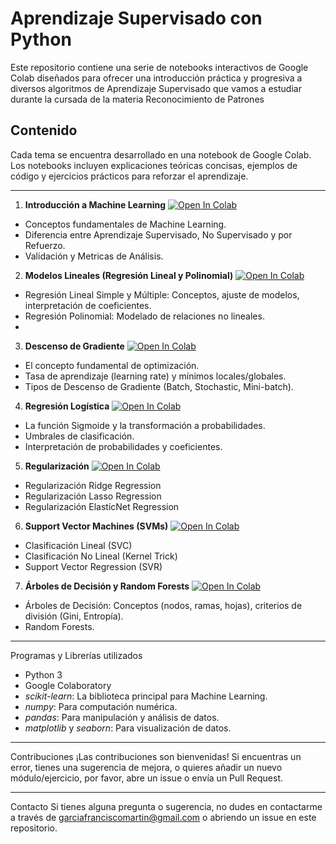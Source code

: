 # Aprendizaje Supervisado con Python


Este repositorio contiene una serie de notebooks interactivos de Google Colab diseñados para ofrecer una introducción práctica y progresiva a diversos algoritmos de Aprendizaje Supervisado que vamos a estudiar durante la cursada de la materia Reconocimiento de Patrones

## Contenido
Cada tema se encuentra desarrollado en una notebook de Google Colab. Los notebooks incluyen explicaciones teóricas concisas, ejemplos de código y ejercicios prácticos para reforzar el aprendizaje.

---

1. **Introducción a Machine Learning**   [![Open In Colab](https://colab.research.google.com/assets/colab-badge.svg)](https://colab.research.google.com/github/Reconocimiento-de-patrones-UNQ/Collabs/blob/main/IntroMachinelearning.ipynb)

  - Conceptos fundamentales de Machine Learning.
  - Diferencia entre Aprendizaje Supervisado, No Supervisado y por Refuerzo.
  - Validación y Metricas de Análisis.

2. **Modelos Lineales (Regresión Lineal y Polinomial)**   [![Open In Colab](https://colab.research.google.com/assets/colab-badge.svg)](https://github.com/Reconocimiento-de-patrones-UNQ/Clases2a4/blob/main/Modelos_Lineales2.ipynb)

  - Regresión Lineal Simple y Múltiple: Conceptos, ajuste de modelos, interpretación de coeficientes.
  - Regresión Polinomial: Modelado de relaciones no lineales.
  - 
3. **Descenso de Gradiente**   [![Open In Colab](https://colab.research.google.com/assets/colab-badge.svg)](https://colab.research.google.com/github/Reconocimiento-de-patrones-UNQ/Collabs/blob/main/DescensodeGradiente.ipynb)
  
  - El concepto fundamental de optimización.
  - Tasa de aprendizaje (learning rate) y mínimos locales/globales.
  - Tipos de Descenso de Gradiente (Batch, Stochastic, Mini-batch).

4. **Regresión Logística**   [![Open In Colab](https://colab.research.google.com/assets/colab-badge.svg)](https://colab.research.google.com/github/Reconocimiento-de-patrones-UNQ/Collabs/blob/main/RegresionLogistica.ipynb)
   
  - La función Sigmoide y la transformación a probabilidades.
  - Umbrales de clasificación.
  - Interpretación de probabilidades y coeficientes.

5. **Regularización**   [![Open In Colab](https://colab.research.google.com/assets/colab-badge.svg)](https://colab.research.google.com/github/Reconocimiento-de-patrones-UNQ/Collabs/blob/main/Regularizacion.ipynb)
   
  - Regularización Ridge Regression
  - Regularización Lasso Regression
  - Regularización ElasticNet Regression

6. **Support Vector Machines (SVMs)**   [![Open In Colab](https://colab.research.google.com/assets/colab-badge.svg)](https://colab.research.google.com/github/Reconocimiento-de-patrones-UNQ/Clases2a4/blob/main/SupportVectorMachine.ipynb)
  
  - Clasificación Lineal (SVC)
  - Clasificación No Lineal (Kernel Trick)
  - Support Vector Regression (SVR)

7. **Árboles de Decisión y Random Forests**   [![Open In Colab](https://colab.research.google.com/assets/colab-badge.svg)](https://colab.research.google.com/github/Reconocimiento-de-patrones-UNQ/Clases2a4/blob/main/ArbolesyRF.ipynb)

  - Árboles de Decisión: Conceptos (nodos, ramas, hojas), criterios de división (Gini, Entropía).
  - Random Forests.

---

Programas y Librerías utilizados
*   Python 3
*   Google Colaboratory
*   *scikit-learn*: La biblioteca principal para Machine Learning.
*   *numpy*: Para computación numérica.
*   *pandas*: Para manipulación y análisis de datos.
*   *matplotlib* y *seaborn*: Para visualización de datos.

---

Contribuciones
¡Las contribuciones son bienvenidas! Si encuentras un error, tienes una sugerencia de mejora, o quieres añadir un nuevo módulo/ejercicio, por favor, abre un issue o envía un Pull Request.

---

Contacto
Si tienes alguna pregunta o sugerencia, no dudes en contactarme a través de garciafranciscomartin@gmail.com o abriendo un issue en este repositorio.
